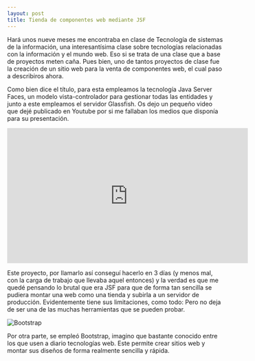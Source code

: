 ```yaml
---
layout: post
title: Tienda de componentes web mediante JSF
---
```


Hará unos nueve meses me encontraba en clase de Tecnología de sistemas de la información, una interesantísima clase sobre tecnologías relacionadas con la información y el mundo web. Eso si se trata de una clase que a base de proyectos meten caña. Pues bien, uno de tantos proyectos de clase fue la creación de un sitio web para la venta de componentes web, el cual paso a describiros ahora.

Como bien dice el título, para esta empleamos la tecnología Java Server Faces, un modelo vista-controlador para gestionar todas las entidades y junto a este empleamos el servidor Glassfish. Os dejo un pequeño video que dejé publicado en Youtube por si me fallaban los medios que disponía para su presentación.

<iframe width="560" height="315" src="https://www.youtube.com/embed/-TVOwKQdQeI" frameborder="0" allow="autoplay; encrypted-media" allowfullscreen></iframe>


Este proyecto, por llamarlo así conseguí hacerlo en 3 días (y menos mal, con la carga de trabajo que llevaba aquel entonces) y la verdad es que me quedé pensando lo brutal que era JSF para que de forma tan sencilla se pudiera montar una web como una tienda y subirla a un servidor de producción. Evidentemente tiene sus limitaciones, como todo: Pero no deja de ser una de las muchas herramientas que se pueden probar.

![Bootstrap](https://www.tutorialrepublic.com/lib/images/bootstrap-illustration.png)

Por otra parte, se empleó Bootstrap, imagino que bastante conocido entre los que usen a diario tecnologías web. Este permite crear sitios web y montar sus diseños de forma realmente sencilla y rápida.
